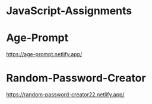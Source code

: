 # JavaScript-Assignments

# Age-Prompt
https://age-prompt.netlify.app/

# Random-Password-Creator
https://random-password-creator22.netlify.app/
